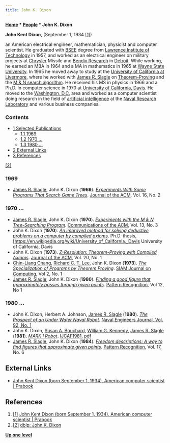 ```yaml
---
title: John K. Dixon
---
```

**[Home](Home "Home") \* [People](People "People") \* John K. Dixon**


**John Kent Dixon**, (September 1, 1934 <a id="cite-note-1" href="#cite-ref-1">[1]</a>)   

an American electrical engineer, mathematician, physicist and computer scientist. He graduated with [BSEE](https://en.wikipedia.org/wiki/Bachelor_of_Engineering) degree from [Lawrence Institute of Technology](https://en.wikipedia.org/wiki/Lawrence_Technological_University) in 1957, 
and worked as an electrical engineer on military projects at [Chrysler](https://en.wikipedia.org/wiki/Chrysler) Missile and [Bendix Research](https://en.wikipedia.org/wiki/Bendix_Corporation) in [Detroit](https://en.wikipedia.org/wiki/Detroit). 
While working, he earned an MBA in 1964 and a MA in mathematics in 1965 at [Wayne State University](https://en.wikipedia.org/wiki/Wayne_State_University). 
In 1965 he moved away to study at the [University of California at Livermore](Lawrence_Livermore_National_Laboratory "Lawrence Livermore National Laboratory"), where he worked with [James R. Slagle](James_R._Slagle "James R. Slagle") on [Theorem-Proving](James_R._Slagle#TheoremProving "James R. Slagle") and the [M & N search algorithm](James_R._Slagle#MNprocedure "James R. Slagle").
He received his MS in physics in 1966 and a Ph.D. in computer science in 1970 at [University of California, Davis](https://en.wikipedia.org/wiki/University_of_California,_Davis). He moved to the [Washington, D.C.](https://en.wikipedia.org/wiki/Washington_DC) area and worked as a computer scientist doing research in the field of [artificial intelligence](Artificial_Intelligence "Artificial Intelligence") at the [Naval Research Laboratory](https://en.wikipedia.org/wiki/Naval_Research_Laboratory) and various business companies. 



### Contents


* [1 Selected Publications](#selected-publications)
	+ [1.1 1969](#1969)
	+ [1.2 1970 ...](#1970-...)
	+ [1.3 1980 ...](#1980-...)
* [2 External Links](#external-links)
* [3 References](#references)






<a id="cite-note-2" href="#cite-ref-2">[2]</a>



### 1969


* [James R. Slagle](James_R._Slagle "James R. Slagle"), John K. Dixon (**1969**). *[Experiments With Some Programs That Search Game Trees](https://dl.acm.org/citation.cfm?id=321510.321511)*. [Journal of the ACM](ACM#Journal "ACM"), Vol. 16, No. 2


### 1970 ...


* [James R. Slagle](James_R._Slagle "James R. Slagle"), John K. Dixon (**1970**). *[Experiments with the M & N Tree-Searching Program](https://dl.acm.org/citation.cfm?id=362052.362054)*. [Communications of the ACM](ACM#Communications "ACM"), Vol. 13, No. 3
* John K. Dixon (**1970**). *[An improved method for solving deductive problems on a computer by compiled axioms](https://dl.acm.org/citation.cfm?id=905812)*. Ph.D. thesis, [<https://en.wikipedia.org/wiki/University_of_California,_Davis> University of California, Davis
* John K. Dixon (**1973**). *[Z-Resolution: Theorem-Proving with Compiled Axioms](https://dl.acm.org/citation.cfm?id=321748)*. [Journal of the ACM](ACM#Journal "ACM"), Vol. 20, No. 1
* [Chin-Liang Chang](Chin-Liang_Chang "Chin-Liang Chang"), [Richard C. T. Lee](Richard_C._T._Lee "Richard C. T. Lee"), John K. Dixon (**1973**). *[The Specialization of Programs by Theorem Proving](https://epubs.siam.org/doi/abs/10.1137/0202002)*. [SIAM Journal on Computing](https://en.wikipedia.org/wiki/SIAM_Journal_on_Computing), Vol 2, No. 1
* [James R. Slagle](James_R._Slagle "James R. Slagle"), John K. Dixon (**1980**). *[Finding a good figure that approximately passes through given points](https://www.sciencedirect.com/science/article/abs/pii/0031320380900308)*. [Pattern Recognition](https://en.wikipedia.org/wiki/Pattern_Recognition_(journal)), Vol 12, No 1


### 1980 ...


* John K. Dixon, Herbert A. Johnson, [James R. Slagle](James_R._Slagle "James R. Slagle") (**1980**). *[The Prospect of an Under Water Naval Robot](https://onlinelibrary.wiley.com/doi/10.1111/j.1559-3584.1980.tb03926.x)*. [Naval Engineers Journal, Vol. 92, No. 1](https://onlinelibrary.wiley.com/toc/15593584/1980/92/1)
* John K. Dixon, [Susan A. Bouchard](https://dblp.uni-trier.de/pers/hd/b/Bouchard:Susan_A=), [William G. Kennedy](https://dblp.uni-trier.de/pers/hd/k/Kennedy:William_G=), [James R. Slagle](James_R._Slagle "James R. Slagle") (**1981**). *[MARK I Robot](https://dl.acm.org/citation.cfm?id=1623264.1623365)*. [IJCAI'1981](Conferences#IJCAI "Conferences"), [pdf](https://www.ijcai.org/Proceedings/81-2/Papers/101.pdf)
* [James R. Slagle](James_R._Slagle "James R. Slagle"), John K. Dixon (**1984**). *[Freedom descriptions: A way to find figures that approximate given points](https://www.sciencedirect.com/science/article/abs/pii/0031320384900165)*. [Pattern Recognition](https://en.wikipedia.org/wiki/Pattern_Recognition_(journal)), Vol. 17, No. 6


## External Links


* [John Kent Dixon (born September 1, 1934), American computer scientist | Prabook](https://prabook.com/web/john_kent.dixon/360857)


## References


1. <a id="cite-ref-1" href="#cite-note-1">[1]</a> [John Kent Dixon (born September 1, 1934), American computer scientist | Prabook](https://prabook.com/web/john_kent.dixon/360857)
2. <a id="cite-ref-2" href="#cite-note-2">[2]</a> [dblp: John K. Dixon](https://dblp.uni-trier.de/pers/hd/d/Dixon:John_K=.html)

**[Up one level](Engines "Engines")**







 
